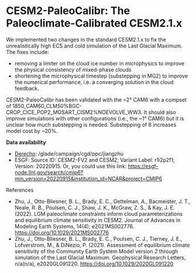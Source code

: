 # CESM2-PaleoCalibr: The Paleoclimate-Calibrated CESM2.1.x

We implemented two changes in the standard CESM2.1.x to fix the unrealistically high ECS and cold simulation of the Last Glacial Maximum. The fixes include:
* removing a limiter on the cloud ice number in microphysics to improve the physical consistency of mixed-phase clouds
* shortening the microphysical timestep (substepping in MG2) to improve the numerical performance, i.e. a converging solution in the cloud feedback.

CESM2-PaleoCalibr has been validated with the ~2° CAM6 with a compset of 1850_CAM60_CLM50%BGC-CROP_CICE_POP2_MOSART_CISM2%NOEVOLVE_WW3. It should also improve simulations with other configurations (i.e., the ~1° CAM6) but it is unclear how much substepping is needed. Substepping of 8 increases model cost by ~20%.

**Data availability**
* [Derecho](https://arc.ucar.edu/knowledge_base/74317833): /glade/campaign/cgd/ppc/jiangzhu
* ESGF: Source ID: CESM2-FV2 and CESM2; Variant Label: r1i2p2f1; Version: 20220915. Or, you could use this link: https://esgf-node.llnl.gov/search/cmip6?min_version=20220915&institution_id=NCAR&project=CMIP6

References
* Zhu, J., Otto-Bliesner, B. L., Brady, E. C., Gettelman, A., Bacmeister, J. T., Neale, R. B., Poulsen, C. J., Shaw, J. K., McGraw, Z. S., & Kay, J. E. (2022). LGM paleoclimate constraints inform cloud parameterizations and equilibrium climate sensitivity in CESM2. Journal of Advances in Modeling Earth Systems, 14(4), e2021MS002776. https://doi.org/10.1029/2021MS002776
* Zhu, J., Otto-Bliesner, B. L., Brady, E. C., Poulsen, C. J., Tierney, J. E., Lofverstrom, M., & DiNezio, P. (2021). Assessment of equilibrium climate sensitivity of the Community Earth System Model version 2 through simulation of the Last Glacial Maximum. Geophysical Research Letters, n/a(n/a), e2020GL091220. https://doi.org/10.1029/2020GL091220
